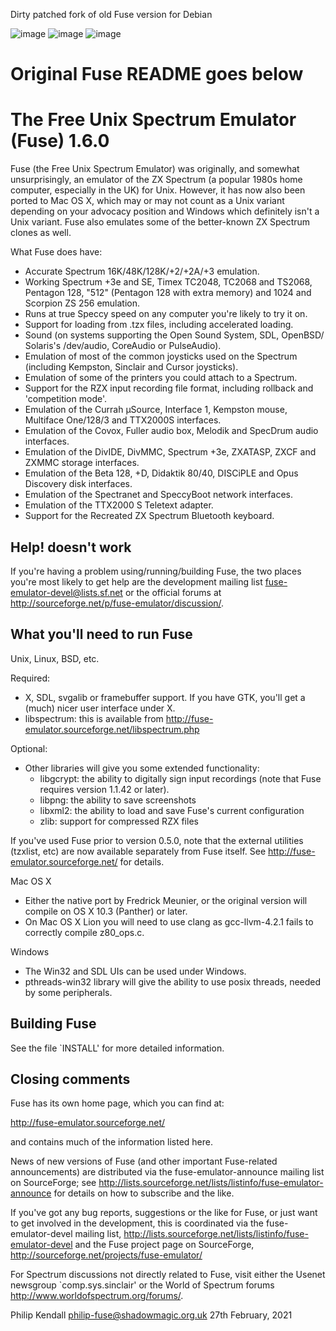 Dirty patched fork of old Fuse version for Debian

![image](https://github.com/mistificator/de-fuse/assets/2280081/0ec9ef12-54d7-4eb2-84d2-81cd1323199b)
![image](https://github.com/mistificator/de-fuse/assets/2280081/34f8ea19-b3f0-421b-9a54-5000915d1901)
![image](https://github.com/mistificator/de-fuse/assets/2280081/61dac719-3acc-4e24-bd7b-5fb1b603fbc4)

Original Fuse README goes below
============================================

The Free Unix Spectrum Emulator (Fuse) 1.6.0
============================================

Fuse (the Free Unix Spectrum Emulator) was originally, and somewhat
unsurprisingly, an emulator of the ZX Spectrum (a popular 1980s home
computer, especially in the UK) for Unix. However, it has now also
been ported to Mac OS X, which may or may not count as a Unix variant
depending on your advocacy position and Windows which definitely isn't
a Unix variant. Fuse also emulates some of the better-known ZX Spectrum
clones as well.

What Fuse does have:

* Accurate Spectrum 16K/48K/128K/+2/+2A/+3 emulation.
* Working Spectrum +3e and SE, Timex TC2048, TC2068 and TS2068,
  Pentagon 128, "512" (Pentagon 128 with extra memory) and 1024 and
  Scorpion ZS 256 emulation.
* Runs at true Speccy speed on any computer you're likely to try it on.
* Support for loading from .tzx files, including accelerated loading.
* Sound (on systems supporting the Open Sound System, SDL, OpenBSD/
  Solaris's /dev/audio, CoreAudio or PulseAudio).
* Emulation of most of the common joysticks used on the Spectrum
  (including Kempston, Sinclair and Cursor joysticks).
* Emulation of some of the printers you could attach to a Spectrum.
* Support for the RZX input recording file format, including
  rollback and 'competition mode'.
* Emulation of the Currah µSource, Interface 1, Kempston mouse,
  Multiface One/128/3 and TTX2000S interfaces.
* Emulation of the Covox, Fuller audio box, Melodik and SpecDrum audio
  interfaces.
* Emulation of the DivIDE, DivMMC, Spectrum +3e, ZXATASP, ZXCF and ZXMMC
  storage interfaces.
* Emulation of the Beta 128, +D, Didaktik 80/40, DISCiPLE and Opus Discovery
  disk interfaces.
* Emulation of the Spectranet and SpeccyBoot network interfaces.
* Emulation of the TTX2000 S Teletext adapter.
* Support for the Recreated ZX Spectrum Bluetooth keyboard.

Help! <xyz> doesn't work
------------------------

If you're having a problem using/running/building Fuse, the two places
you're most likely to get help are the development mailing list
<fuse-emulator-devel@lists.sf.net> or the official forums at
<http://sourceforge.net/p/fuse-emulator/discussion/>.

What you'll need to run Fuse
----------------------------

Unix, Linux, BSD, etc.

Required:

* X, SDL, svgalib or framebuffer support. If you have GTK, you'll get
  a (much) nicer user interface under X.
* libspectrum: this is available from
  http://fuse-emulator.sourceforge.net/libspectrum.php

Optional:

* Other libraries will give you some extended functionality:
  * libgcrypt: the ability to digitally sign input recordings (note that
    Fuse requires version 1.1.42 or later).
  * libpng: the ability to save screenshots
  * libxml2: the ability to load and save Fuse's current configuration
  * zlib: support for compressed RZX files

If you've used Fuse prior to version 0.5.0, note that the external
utilities (tzxlist, etc) are now available separately from Fuse
itself. See http://fuse-emulator.sourceforge.net/ for details.

Mac OS X

* Either the native port by Fredrick Meunier, or the original version
  will compile on OS X 10.3 (Panther) or later.
* On Mac OS X Lion you will need to use clang as gcc-llvm-4.2.1 fails to
  correctly compile z80_ops.c.

Windows

* The Win32 and SDL UIs can be used under Windows.
* pthreads-win32 library will give the ability to use posix threads, needed by
  some peripherals.

Building Fuse
-------------

See the file `INSTALL' for more detailed information.

Closing comments
----------------

Fuse has its own home page, which you can find at:

http://fuse-emulator.sourceforge.net/

and contains much of the information listed here. 

News of new versions of Fuse (and other important Fuse-related
announcements) are distributed via the fuse-emulator-announce mailing
list on SourceForge; see
http://lists.sourceforge.net/lists/listinfo/fuse-emulator-announce
for details on how to subscribe and the like.

If you've got any bug reports, suggestions or the like for Fuse, or
just want to get involved in the development, this is coordinated via
the fuse-emulator-devel mailing list,
http://lists.sourceforge.net/lists/listinfo/fuse-emulator-devel
and the Fuse project page on SourceForge,
http://sourceforge.net/projects/fuse-emulator/

For Spectrum discussions not directly related to Fuse, visit either the
Usenet newsgroup `comp.sys.sinclair' or the World of Spectrum forums
<http://www.worldofspectrum.org/forums/>.

Philip Kendall <philip-fuse@shadowmagic.org.uk>
27th February, 2021
